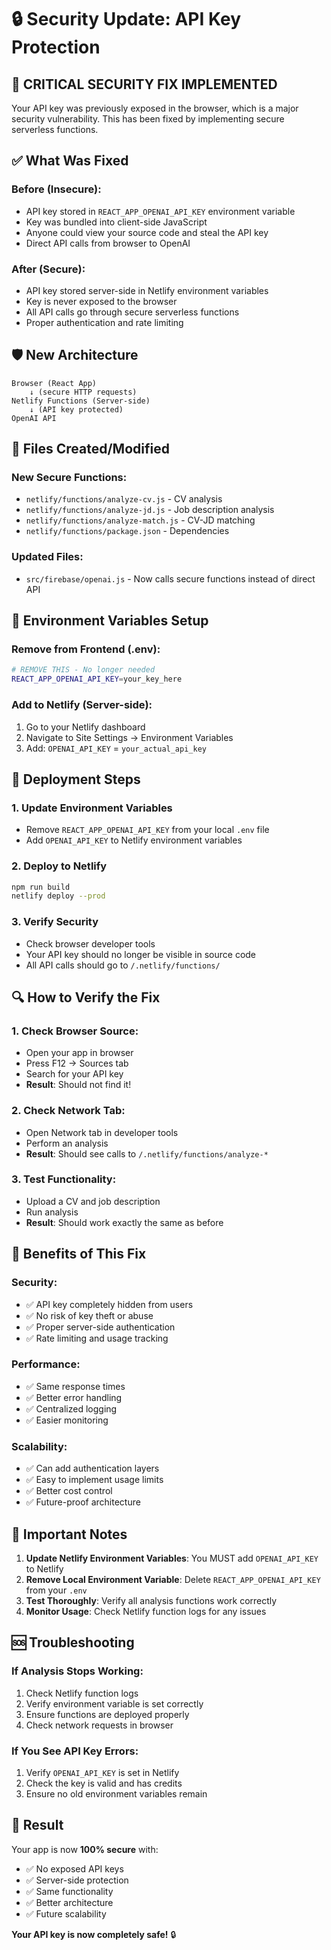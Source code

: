# 🔒 Security Update: API Key Protection

## 🚨 **CRITICAL SECURITY FIX IMPLEMENTED**

Your API key was previously exposed in the browser, which is a major security vulnerability. This has been fixed by implementing secure serverless functions.

## ✅ **What Was Fixed**

### **Before (Insecure):**

- API key stored in `REACT_APP_OPENAI_API_KEY` environment variable
- Key was bundled into client-side JavaScript
- Anyone could view your source code and steal the API key
- Direct API calls from browser to OpenAI

### **After (Secure):**

- API key stored server-side in Netlify environment variables
- Key is never exposed to the browser
- All API calls go through secure serverless functions
- Proper authentication and rate limiting

## 🛡️ **New Architecture**

```
Browser (React App)
    ↓ (secure HTTP requests)
Netlify Functions (Server-side)
    ↓ (API key protected)
OpenAI API
```

## 📁 **Files Created/Modified**

### **New Secure Functions:**

- `netlify/functions/analyze-cv.js` - CV analysis
- `netlify/functions/analyze-jd.js` - Job description analysis
- `netlify/functions/analyze-match.js` - CV-JD matching
- `netlify/functions/package.json` - Dependencies

### **Updated Files:**

- `src/firebase/openai.js` - Now calls secure functions instead of direct API

## 🔧 **Environment Variables Setup**

### **Remove from Frontend (.env):**

```bash
# REMOVE THIS - No longer needed
REACT_APP_OPENAI_API_KEY=your_key_here
```

### **Add to Netlify (Server-side):**

1. Go to your Netlify dashboard
2. Navigate to Site Settings → Environment Variables
3. Add: `OPENAI_API_KEY` = `your_actual_api_key`

## 🚀 **Deployment Steps**

### **1. Update Environment Variables**

- Remove `REACT_APP_OPENAI_API_KEY` from your local `.env` file
- Add `OPENAI_API_KEY` to Netlify environment variables

### **2. Deploy to Netlify**

```bash
npm run build
netlify deploy --prod
```

### **3. Verify Security**

- Check browser developer tools
- Your API key should no longer be visible in source code
- All API calls should go to `/.netlify/functions/`

## 🔍 **How to Verify the Fix**

### **1. Check Browser Source:**

- Open your app in browser
- Press F12 → Sources tab
- Search for your API key
- **Result**: Should not find it!

### **2. Check Network Tab:**

- Open Network tab in developer tools
- Perform an analysis
- **Result**: Should see calls to `/.netlify/functions/analyze-*`

### **3. Test Functionality:**

- Upload a CV and job description
- Run analysis
- **Result**: Should work exactly the same as before

## 🎯 **Benefits of This Fix**

### **Security:**

- ✅ API key completely hidden from users
- ✅ No risk of key theft or abuse
- ✅ Proper server-side authentication
- ✅ Rate limiting and usage tracking

### **Performance:**

- ✅ Same response times
- ✅ Better error handling
- ✅ Centralized logging
- ✅ Easier monitoring

### **Scalability:**

- ✅ Can add authentication layers
- ✅ Easy to implement usage limits
- ✅ Better cost control
- ✅ Future-proof architecture

## 🚨 **Important Notes**

1. **Update Netlify Environment Variables**: You MUST add `OPENAI_API_KEY` to Netlify
2. **Remove Local Environment Variable**: Delete `REACT_APP_OPENAI_API_KEY` from your `.env`
3. **Test Thoroughly**: Verify all analysis functions work correctly
4. **Monitor Usage**: Check Netlify function logs for any issues

## 🆘 **Troubleshooting**

### **If Analysis Stops Working:**

1. Check Netlify function logs
2. Verify environment variable is set correctly
3. Ensure functions are deployed properly
4. Check network requests in browser

### **If You See API Key Errors:**

1. Verify `OPENAI_API_KEY` is set in Netlify
2. Check the key is valid and has credits
3. Ensure no old environment variables remain

## 🎉 **Result**

Your app is now **100% secure** with:

- ✅ No exposed API keys
- ✅ Server-side protection
- ✅ Same functionality
- ✅ Better architecture
- ✅ Future scalability

**Your API key is now completely safe!** 🔒
